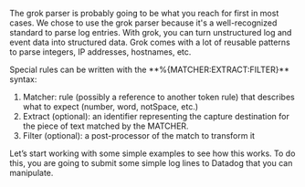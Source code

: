 <p></p>
<p>The grok parser is probably going to be what you reach for first in most cases. We chose to use the grok parser because it's a well-recognized standard to parse log entries. With grok, you can turn unstructured log and event data into structured data. Grok comes with a lot of reusable patterns to parse integers, IP addresses, hostnames, etc.</p>
<p>Special rules can be written with the **%{MATCHER:EXTRACT:FILTER}** syntax:</p>
<p>
<ol>
<li>Matcher: rule (possibly a reference to another token rule) that describes what to expect (number, word, notSpace, etc.)
<li>Extract (optional): an identifier representing the capture destination for the piece of text matched by the MATCHER.
<li>Filter (optional): a post-processor of the match to transform it
</ol></p>
<p>
Let’s start working with some simple examples to see how this works. To do this, you are going to submit some simple log lines to Datadog that you can manipulate. 
</p>
